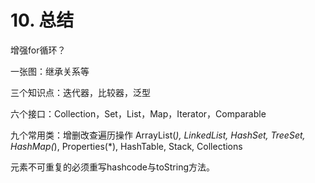 # 10. 总结

增强for循环？

 一张图：继承关系等 

三个知识点：迭代器，比较器，泛型 

六个接口：Collection，Set，List，Map，Iterator，Comparable 

九个常用类：增删改查遍历操作 ArrayList\(_\), LinkedList, HashSet, TreeSet, HashMap\(_\), Properties\(\*\), HashTable, Stack, Collections 

元素不可重复的必须重写hashcode与toString方法。

